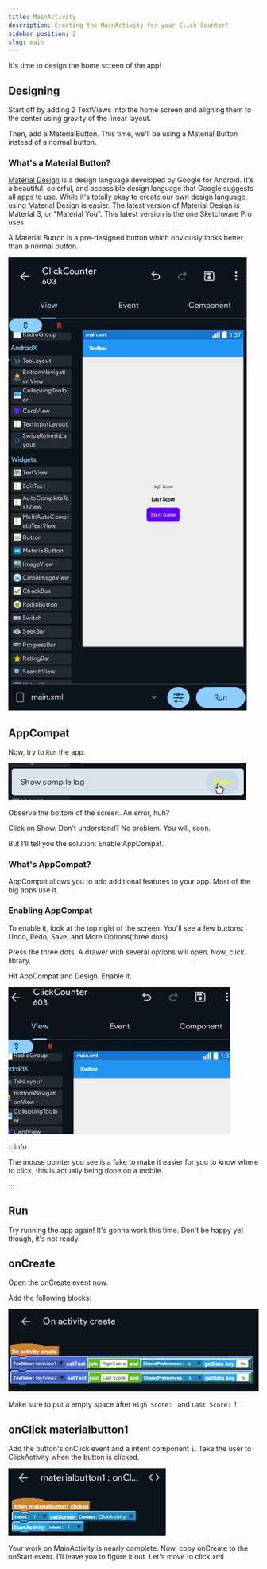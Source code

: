 ```yaml
---
title: MainActivity
description: Creating the MainActivity for your Click Counter!
sidebar_position: 2
slug: main
---
```


It's time to design the home screen of the app!

## Designing
Start off by adding 2 TextViews into the home screen and aligning them to the center using gravity of the linear layout.

Then, add a MaterialButton. This time, we'll be using a Material Button instead of a normal button.

### What's a Material Button?
[Material Design](https://material.io) is a design language developed by Google for Android. It's a beautiful, colorful, and accessible design language that Google suggests all apps to use. While it's totally okay to create our own design language, using Material Design is easier. The latest version of Material Design is Material 3, or "Material You". This latest version is the one Sketchware Pro uses.

A Material Button is a pre-designed button which obviously looks better than a normal button.

<div class="screenshot">

![Design Screenshot](img/screenshot.png)

</div>

## AppCompat
Now, try to `Run` the app.

![Error log](img/error%20log.png)

Observe the bottom of the screen. An error, huh?

Click on Show.
Don't understand? No problem. You will, soon.

But I'll tell you the solution: Enable AppCompat.

### What's AppCompat?
AppCompat allows you to add additional features to your app. Most of the big apps use it.

### Enabling AppCompat
To enable it, look at the top right of the screen. You'll see a few buttons: Undo, Redo, Save, and More Options(three dots)

Press the three dots. A drawer with several options will open. Now, click library.

Hit AppCompat and Design. Enable it.

![Enabling AppCompat](img/appcompat.gif)

:::info

The mouse pointer you see is a fake to make it easier for you to know where to click, this is actually being done on a mobile.

:::

## Run
Try running the app again! It's gonna work this time. Don't be happy yet though, it's not ready.

## onCreate
Open the onCreate event now.

Add the following blocks:

![onCreate](img/oncreate.png)

Make sure to put a empty space after `High Score: ` and `Last Score: `!

## onClick materialbutton1
Add the button's onClick event and a intent component `i`.
Take the user to ClickActivity when the button is clicked.

![onClick](img/onclick.png)

Your work on MainActivity is nearly complete. Now, copy onCreate to the onStart event. I'll leave you to figure it out.
Let's move to click.xml